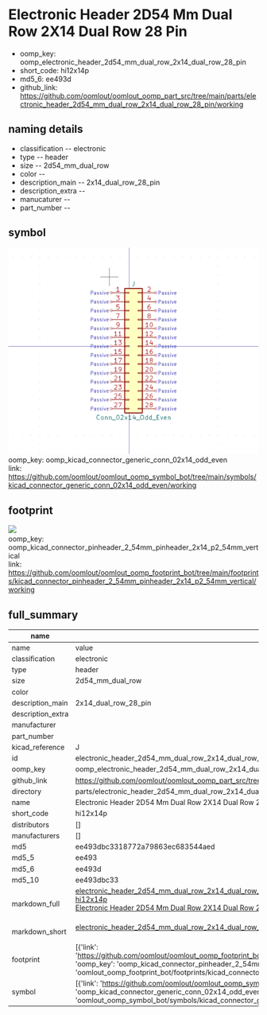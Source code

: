 # Electronic Header 2D54 Mm Dual Row 2X14 Dual Row 28 Pin

  
* oomp_key: oomp_electronic_header_2d54_mm_dual_row_2x14_dual_row_28_pin 
* short_code: hi12x14p
* md5_6: ee493d  
* github_link: https://github.com/oomlout/oomlout_oomp_part_src/tree/main/parts/electronic_header_2d54_mm_dual_row_2x14_dual_row_28_pin/working  
## naming details
* classification -- electronic
* type -- header
* size -- 2d54_mm_dual_row
* color -- 
* description_main -- 2x14_dual_row_28_pin
* description_extra -- 
* manucaturer -- 
* part_number -- 



## symbol

![](symbol/0/working/working_600.png)  
oomp_key: oomp_kicad_connector_generic_conn_02x14_odd_even  
link: https://github.com/oomlout/oomlout_oomp_symbol_bot/tree/main/symbols/kicad_connector_generic_conn_02x14_odd_even/working  

## footprint

![](footprint/0/working/working_600.png)  
oomp_key: oomp_kicad_connector_pinheader_2_54mm_pinheader_2x14_p2_54mm_vertical  
link: https://github.com/oomlout/oomlout_oomp_footprint_bot/tree/main/footprints/kicad_connector_pinheader_2_54mm_pinheader_2x14_p2_54mm_vertical/working  

## full_summary
| name | value | 
| --- | --- | 
| name | value | 
| classification | electronic | 
| type | header | 
| size | 2d54_mm_dual_row | 
| color |  | 
| description_main | 2x14_dual_row_28_pin | 
| description_extra |  | 
| manufacturer |  | 
| part_number |  | 
| kicad_reference | J | 
| id | electronic_header_2d54_mm_dual_row_2x14_dual_row_28_pin | 
| oomp_key | oomp_electronic_header_2d54_mm_dual_row_2x14_dual_row_28_pin | 
| github_link | https://github.com/oomlout/oomlout_oomp_part_src/tree/main/parts/electronic_header_2d54_mm_dual_row_2x14_dual_row_28_pin/working | 
| directory | parts/electronic_header_2d54_mm_dual_row_2x14_dual_row_28_pin | 
| name | Electronic Header 2D54 Mm Dual Row 2X14 Dual Row 28 Pin | 
| short_code | hi12x14p | 
| distributors | [] | 
| manufacturers | [] | 
| md5 | ee493dbc3318772a79863ec683544aed | 
| md5_5 | ee493 | 
| md5_6 | ee493d | 
| md5_10 | ee493dbc33 | 
| markdown_full | [electronic_header_2d54_mm_dual_row_2x14_dual_row_28_pin](https://github.com/oomlout/oomlout_oomp_part_src/tree/main/parts/electronic_header_2d54_mm_dual_row_2x14_dual_row_28_pin/working)<br>[hi12x14p](https://github.com/oomlout/oomlout_oomp_part_src/tree/main/parts/electronic_header_2d54_mm_dual_row_2x14_dual_row_28_pin/working)<br>[Electronic Header 2D54 Mm Dual Row 2X14 Dual Row 28 Pin](https://github.com/oomlout/oomlout_oomp_part_src/tree/main/parts/electronic_header_2d54_mm_dual_row_2x14_dual_row_28_pin/working)<br><br> | 
| markdown_short | [electronic_header_2d54_mm_dual_row_2x14_dual_row_28_pin](https://github.com/oomlout/oomlout_oomp_part_src/tree/main/parts/electronic_header_2d54_mm_dual_row_2x14_dual_row_28_pin/working)<br><br> | 
| footprint | [{'link': 'https://github.com/oomlout/oomlout_oomp_footprint_bot/tree/main/foootprntss/kicad_connector_pinheader_2_54mm_pinheader_2x14_p2_54mm_vertical', 'oomp_key': 'oomp_kicad_connector_pinheader_2_54mm_pinheader_2x14_p2_54mm_vertical', 'directory': 'oomlout_oomp_footprint_bot/footprints/kicad_connector_pinheader_2_54mm_pinheader_2x14_p2_54mm_vertical//working/working.kicad_mod'}] | 
| symbol | [{'link': 'https://github.com/oomlout/oomlout_oomp_symbol_bot/tree/main/symbols/kicad_connector_generic_conn_02x14_odd_even', 'oomp_key': 'oomp_kicad_connector_generic_conn_02x14_odd_even', 'directory': 'oomlout_oomp_symbol_bot/symbols/kicad_connector_generic_conn_02x14_odd_even//working/working.kicad_sym'}] | 
